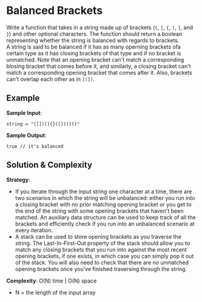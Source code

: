# Balanced Brackets  
Write a function that takes in a string made up of brackets (`(`, `[`, `{`, `)`, `]`, and `}`) and other optional characters. The function should return a boolean representing whether the string is balanced with regards to brackets.  
A string is said to be balanced if it has as many operning brackets ofa  certain type as it has closing brackets of that type and if no bracket is unmatched. Note that an opening bracket can't match a corresponding blosing bracket that comes before it, and similarly, a closing bracket can't match a corresponding opening bracket that comes after it. Also, brackets can't overlap each other as in `[(])`.  

## Example  
__Sample Input__:  
```
string = "([])(){}(())()()"
```

__Sample Output__:  
```
true // it's balanced  
```

## Solution & Complexity  
__Strategy__:  
* If you iterate through the input string one character at a time, there are two scenarios in which the string will be unbalanced: either you run into a closing bracket with no prior matching opening bracket or you get to the end of the string with some opening brackets that haven't been matched. An auxiliary data structure can be used to keep track of all the brackets and efficiently check if you run into an unbalanced scenario at every iteration.  
* A stack can be used to store opening brackets as you traverse the string. The Last-In-First-Out property of the stack should allow you to match any closing brackets that you run into against the most recent opening brackets, if one exists, in which case you can simply pop it out of the stack. You will also need to check that there are no unmatched opening brackets once you've finished traversing through the string.  

__Complexity__: O(N) time | O(N) space  
* N = the length of the input array
